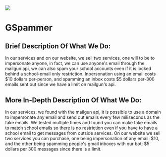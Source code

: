 # ![](https://github.com/exploitersorg/.github/blob/main/exploitersorg.png?raw=true)

# GSpammer
## Brief Description Of What We Do: 
In our services and on our website, we sell two services, one will to be to impersonate anyone, in fact, we can use anyone's email through the mailgun api, we can also spam your school accounts even if it is locked behind a school-email only restriction. Inpersonation using an email costs $10 dollars per-person, and spamming an inbox costs $5 dollars per-300 emails sent out since we have a limit on mailgun's api.

## More In-Depth Description Of What We Do:
In our services, we found with the mailgun api, it is possible to use a domain to impersonate any email and send out emails every few miliseconds as the fake emails. We tested multiple times and found you can make fake emails to match school emails so there is no restriction even if you have to have a school email to get messages from outside services. On our website we sell two services you can purchase, one being impersonation of any email: $10, and the other being spamming people's gmail inboxes with our bot: $5 dollars per 300 messages since there is a limit.
